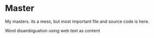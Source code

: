 # Master

My masters. its a mess, but most important file and source code is here.

Word disambiguation using web text as content
